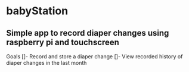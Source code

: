 # babyStation
Simple app to record diaper changes using raspberry pi and touchscreen
---
Goals
[]- Record and store a diaper change
[]- View recorded history of diaper changes in the last month 
